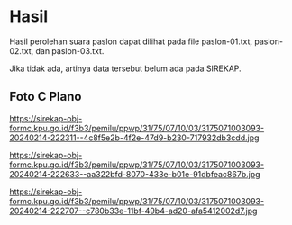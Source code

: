 # Hasil

Hasil perolehan suara paslon dapat dilihat pada file paslon-01.txt, paslon-02.txt, dan paslon-03.txt.

Jika tidak ada, artinya data tersebut belum ada pada SIREKAP.

## Foto C Plano

https://sirekap-obj-formc.kpu.go.id/f3b3/pemilu/ppwp/31/75/07/10/03/3175071003093-20240214-222311--4c8f5e2b-4f2e-47d9-b230-717932db3cdd.jpg

https://sirekap-obj-formc.kpu.go.id/f3b3/pemilu/ppwp/31/75/07/10/03/3175071003093-20240214-222633--aa322bfd-8070-433e-b01e-91dbfeac867b.jpg

https://sirekap-obj-formc.kpu.go.id/f3b3/pemilu/ppwp/31/75/07/10/03/3175071003093-20240214-222707--c780b33e-11bf-49b4-ad20-afa5412002d7.jpg
